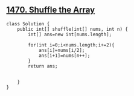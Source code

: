 ## [1470. Shuffle the Array](https://leetcode.com/problems/shuffle-the-array/description/)


```
class Solution {
    public int[] shuffle(int[] nums, int n) {
        int[] ans=new int[nums.length];
        
        for(int i=0;i<nums.length;i+=2){
            ans[i]=nums[i/2];
            ans[i+1]=nums[n++];
        }
        return ans;
       
        
    }
}
